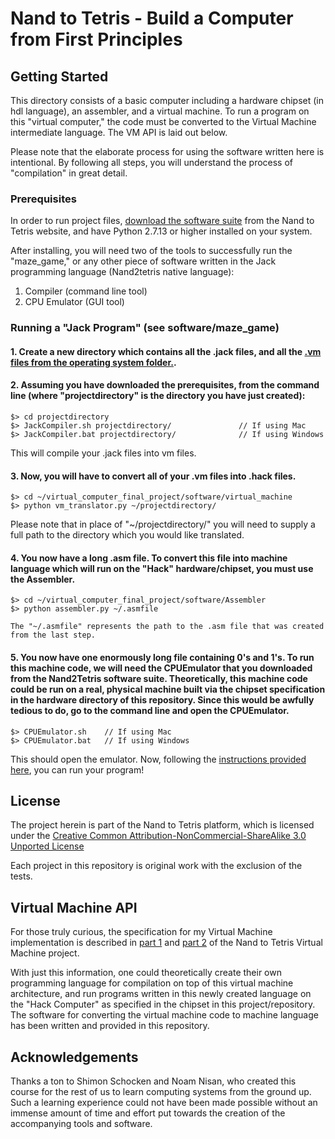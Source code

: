 # Nand to Tetris - Build a Computer from First Principles 

## Getting Started 

This directory consists of a basic computer including a hardware chipset (in hdl language), an assembler, and a virtual machine.  To run a program on this "virtual computer," the code must be converted to the Virtual Machine intermediate language.  The VM API is laid out below.

Please note that the elaborate process for using the software written here is intentional.  By following all steps, you will understand the process of "compilation" in great detail.


### Prerequisites

In order to run project files, [download the software suite](http://www.nand2tetris.org/software.php) from the Nand to Tetris website, and have Python 2.7.13 or higher installed on your system.

After installing, you will need two of the tools to successfully run the "maze_game," or any other piece of software written in the Jack programming language (Nand2tetris native language):

1. Compiler (command line tool)
2. CPU Emulator (GUI tool)

### Running a "Jack Program" (see software/maze_game)

#### 1. Create a new directory which contains all the .jack files, and all the [.vm files from the operating system folder.](https://github.com/zachgoll/finance_to_code/tree/master/cs50/virtual_computer_final_project/software/operating_system). 
#### 2. Assuming you have downloaded the prerequisites, from the command line (where "projectdirectory" is the directory you have just created): 

```
$> cd projectdirectory
$> JackCompiler.sh projectdirectory/               // If using Mac 
$> JackCompiler.bat projectdirectory/              // If using Windows
```

This will compile your .jack files into vm files. 

#### 3. Now, you will have to convert all of your .vm files into .hack files.

``` 
$> cd ~/virtual_computer_final_project/software/virtual_machine
$> python vm_translator.py ~/projectdirectory/
```

Please note that in place of "~/projectdirectory/" you will need to supply a full path to the directory which you would like translated.

#### 4. You now have a long .asm file.  To convert this file into machine language which will run on the "Hack" hardware/chipset,  you must use the Assembler. 

``` 
$> cd ~/virtual_computer_final_project/software/Assembler
$> python assembler.py ~/.asmfile

The "~/.asmfile" represents the path to the .asm file that was created from the last step.
```

#### 5. You now have one enormously long file containing 0's and 1's.  To run this machine code, we will need the CPUEmulator that you downloaded from the Nand2Tetris software suite.  Theoretically, this machine code could be run on a real, physical machine built via the chipset specification in the hardware directory of this repository.  Since this would be awfully tedious to do, go to the command line and open the CPUEmulator.

```
$> CPUEmulator.sh    // If using Mac
$> CPUEmulator.bat   // If using Windows 
```

This should open the emulator.  Now, following the [instructions provided here](http://www.nand2tetris.org/tutorials/PDF/CPU%20Emulator%20Tutorial.pdf), you can run your program!


## License 

The project herein is part of the Nand to Tetris platform, which is licensed under the [Creative Common Attribution-NonCommercial-ShareAlike 3.0 Unported License](https://creativecommons.org/licenses/by-nc-sa/3.0/)

Each project in this repository is original work with the exclusion of the tests. 


## Virtual Machine API 

For those truly curious, the specification for my Virtual Machine implementation is described in [part 1](http://www.nand2tetris.org/lectures/PDF/lecture%2007%20virtual%20machine%20I.pdf) and [part 2](http://www.nand2tetris.org/lectures/PDF/lecture%2007%20virtual%20machine%20I.pdf) of the Nand to Tetris Virtual Machine project.

With just this information, one could theoretically create their own programming language for compilation on top of this virtual machine architecture, and run programs written in this newly created language on the "Hack Computer" as specified in the chipset in this project/repository.  The software for converting the virtual machine code to machine language has been written and provided in this repository.

## Acknowledgements 

Thanks a ton to Shimon Schocken and Noam Nisan, who created this course for the rest of us to learn computing systems from the ground up.  Such a learning experience could not have been made possible without an immense amount of time and effort put towards the creation of the accompanying tools and software.


